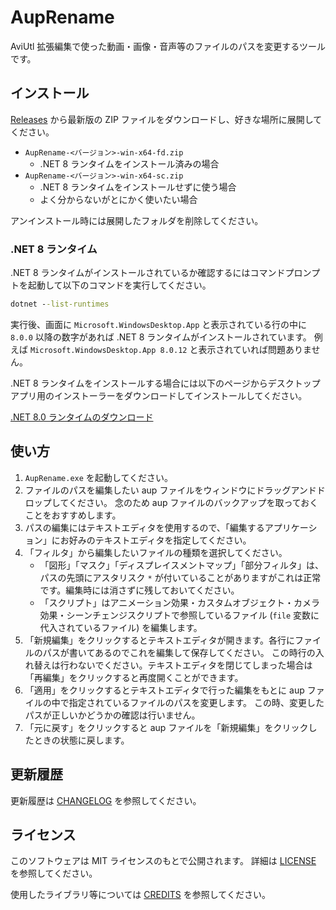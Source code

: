 # AupRename

AviUtl 拡張編集で使った動画・画像・音声等のファイルのパスを変更するツールです。

## インストール

[Releases](https://github.com/karoterra/AupRename/releases)
から最新版の ZIP ファイルをダウンロードし、好きな場所に展開してください。

- `AupRename-<バージョン>-win-x64-fd.zip`
    - .NET 8 ランタイムをインストール済みの場合
- `AupRename-<バージョン>-win-x64-sc.zip`
    - .NET 8 ランタイムをインストールせずに使う場合
    - よく分からないがとにかく使いたい場合

アンインストール時には展開したフォルダを削除してください。

### .NET 8 ランタイム

.NET 8 ランタイムがインストールされているか確認するにはコマンドプロンプトを起動して以下のコマンドを実行してください。

```cmd
dotnet --list-runtimes
```

実行後、画面に `Microsoft.WindowsDesktop.App` と表示されている行の中に `8.0.0` 以降の数字があれば .NET 8 ランタイムがインストールされています。
例えば `Microsoft.WindowsDesktop.App 8.0.12` と表示されていれば問題ありません。

.NET 8 ランタイムをインストールする場合には以下のページからデスクトップアプリ用のインストーラーをダウンロードしてインストールしてください。

[.NET 8.0 ランタイムのダウンロード](https://dotnet.microsoft.com/ja-jp/download/dotnet/8.0/runtime)

## 使い方

1. `AupRename.exe` を起動してください。
1. ファイルのパスを編集したい aup ファイルをウィンドウにドラッグアンドドロップしてください。
   念のため aup ファイルのバックアップを取っておくことをおすすめします。
2. パスの編集にはテキストエディタを使用するので、「編集するアプリケーション」にお好みのテキストエディタを指定してください。
3. 「フィルタ」から編集したいファイルの種類を選択してください。
    - 「図形」「マスク」「ディスプレイスメントマップ」「部分フィルタ」は、パスの先頭にアスタリスク `*` が付いていることがありますがこれは正常です。編集時には消さずに残しておいてください。
    - 「スクリプト」はアニメーション効果・カスタムオブジェクト・カメラ効果・シーンチェンジスクリプトで参照しているファイル (`file` 変数に代入されているファイル) を編集します。
4. 「新規編集」をクリックするとテキストエディタが開きます。各行にファイルのパスが書いてあるのでこれを編集して保存してください。
   この時行の入れ替えは行わないでください。テキストエディタを閉じてしまった場合は「再編集」をクリックすると再度開くことができます。
5. 「適用」をクリックするとテキストエディタで行った編集をもとに aup ファイルの中で指定されているファイルのパスを変更します。
   この時、変更したパスが正しいかどうかの確認は行いません。
6. 「元に戻す」をクリックすると aup ファイルを「新規編集」をクリックしたときの状態に戻します。

## 更新履歴

更新履歴は [CHANGELOG](CHANGELOG.md) を参照してください。

## ライセンス

このソフトウェアは MIT ライセンスのもとで公開されます。
詳細は [LICENSE](LICENSE) を参照してください。

使用したライブラリ等については [CREDITS](CREDITS.md) を参照してください。
